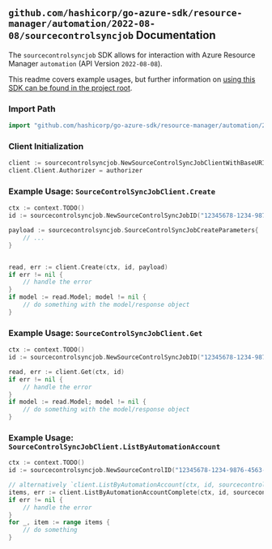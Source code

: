 
## `github.com/hashicorp/go-azure-sdk/resource-manager/automation/2022-08-08/sourcecontrolsyncjob` Documentation

The `sourcecontrolsyncjob` SDK allows for interaction with Azure Resource Manager `automation` (API Version `2022-08-08`).

This readme covers example usages, but further information on [using this SDK can be found in the project root](https://github.com/hashicorp/go-azure-sdk/tree/main/docs).

### Import Path

```go
import "github.com/hashicorp/go-azure-sdk/resource-manager/automation/2022-08-08/sourcecontrolsyncjob"
```


### Client Initialization

```go
client := sourcecontrolsyncjob.NewSourceControlSyncJobClientWithBaseURI("https://management.azure.com")
client.Client.Authorizer = authorizer
```


### Example Usage: `SourceControlSyncJobClient.Create`

```go
ctx := context.TODO()
id := sourcecontrolsyncjob.NewSourceControlSyncJobID("12345678-1234-9876-4563-123456789012", "example-resource-group", "automationAccountValue", "sourceControlValue", "sourceControlSyncJobIdValue")

payload := sourcecontrolsyncjob.SourceControlSyncJobCreateParameters{
	// ...
}


read, err := client.Create(ctx, id, payload)
if err != nil {
	// handle the error
}
if model := read.Model; model != nil {
	// do something with the model/response object
}
```


### Example Usage: `SourceControlSyncJobClient.Get`

```go
ctx := context.TODO()
id := sourcecontrolsyncjob.NewSourceControlSyncJobID("12345678-1234-9876-4563-123456789012", "example-resource-group", "automationAccountValue", "sourceControlValue", "sourceControlSyncJobIdValue")

read, err := client.Get(ctx, id)
if err != nil {
	// handle the error
}
if model := read.Model; model != nil {
	// do something with the model/response object
}
```


### Example Usage: `SourceControlSyncJobClient.ListByAutomationAccount`

```go
ctx := context.TODO()
id := sourcecontrolsyncjob.NewSourceControlID("12345678-1234-9876-4563-123456789012", "example-resource-group", "automationAccountValue", "sourceControlValue")

// alternatively `client.ListByAutomationAccount(ctx, id, sourcecontrolsyncjob.DefaultListByAutomationAccountOperationOptions())` can be used to do batched pagination
items, err := client.ListByAutomationAccountComplete(ctx, id, sourcecontrolsyncjob.DefaultListByAutomationAccountOperationOptions())
if err != nil {
	// handle the error
}
for _, item := range items {
	// do something
}
```
